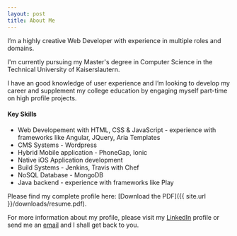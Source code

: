 ```yaml
---
layout: post
title: About Me
---
```


I’m a highly creative Web Developer with experience in multiple roles and domains.

I'm currently pursuing my Master's degree in Computer Science in the Technical University of Kaiserslautern.

I have an good knowledge of user experience and I’m looking to develop my career and supplement my college education by engaging myself part-time on high profile projects.

<h4>Key Skills</h4>

<ul>
  <li>Web Developement with HTML, CSS & JavaScript - experience with frameworks like Angular, JQuery, Aria Templates</li>
  <li>CMS Systems - Wordpress</li>
  <li>Hybrid Mobile application - PhoneGap, Ionic</li>
  <li>Native iOS Application development</li>
  <li>Build Systems - Jenkins, Travis with Chef</li>
  <li>NoSQL Database - MongoDB</li>
  <li>Java backend - experience with frameworks like Play</li>
</ul>

Please find my complete profile here: [Download the PDF]({{ site.url }}/downloads/resume.pdf).

For more information about my profile, please visit my <a href="https://in.linkedin.com/in/eshanmushtaq">LinkedIn</a> profile or send me an <a href="mailto:eshanmushtaq@gmail.com">email</a> and I shall get back to you.
